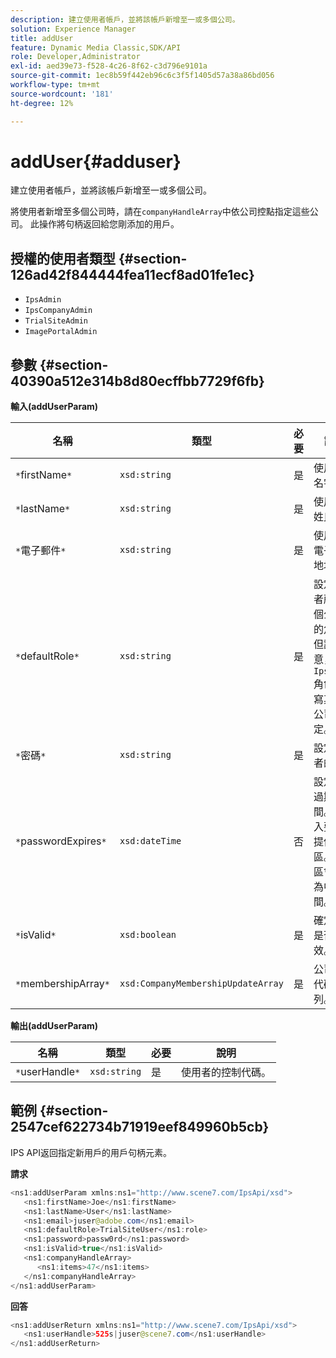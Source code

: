 ```yaml
---
description: 建立使用者帳戶，並將該帳戶新增至一或多個公司。
solution: Experience Manager
title: addUser
feature: Dynamic Media Classic,SDK/API
role: Developer,Administrator
exl-id: aed39e73-f528-4c26-8f62-c3d796e9101a
source-git-commit: 1ec8b59f442eb96c6c3f5f1405d57a38a86bd056
workflow-type: tm+mt
source-wordcount: '181'
ht-degree: 12%

---
```


# addUser{#adduser}

建立使用者帳戶，並將該帳戶新增至一或多個公司。

將使用者新增至多個公司時，請在`companyHandleArray`中依公司控點指定這些公司。 此操作將句柄返回給您剛添加的用戶。

## 授權的使用者類型 {#section-126ad42f844444fea11ecf8ad01fe1ec}

* `IpsAdmin`
* `IpsCompanyAdmin`
* `TrialSiteAdmin`
* `ImagePortalAdmin`

## 參數 {#section-40390a512e314b8d80ecffbb7729f6fb}

**輸入(addUserParam)**

| 名稱 | 類型 | 必要 | 說明 |
|---|---|---|---|
| `*`firstName`*` | `xsd:string` | 是 | 使用者的名字。 |
| `*`lastName`*` | `xsd:string` | 是 | 使用者的姓氏。 |
| `*`電子郵件`*` | `xsd:string` | 是 | 使用者的電子郵件地址。 |
| `*`defaultRole`*` | `xsd:string` | 是 | 設定使用者所屬每個公司中的角色。 但請注意，`IpsAdmin`角色會覆寫其他每公司設定。 |
| `*`密碼`*` | `xsd:string` | 是 | 設定使用者的密碼 |
| `*`passwordExpires`*` | `xsd:dateTime` | 否 | 設定密碼過期時間。 傳入要求時提供時區。 時區會調整為中央時間。 |
| `*`isValid`*` | `xsd:boolean` | 是 | 確定用戶是否有效。 |
| `*`membershipArray`*` | `xsd:CompanyMembershipUpdateArray` | 是 | 公司控制代碼的陣列。 |

**輸出(addUserParam)**

| 名稱 | 類型 | 必要 | 說明 |
|---|---|---|---|
| `*`userHandle`*` | `xsd:string` | 是 | 使用者的控制代碼。 |

## 範例 {#section-2547cef622734b71919eef849960b5cb}

IPS API返回指定新用戶的用戶句柄元素。

**請求**

```java
<ns1:addUserParam xmlns:ns1="http://www.scene7.com/IpsApi/xsd">
   <ns1:firstName>Joe</ns1:firstName>
   <ns1:lastName>User</ns1:lastName>
   <ns1:email>juser@adobe.com</ns1:email>
   <ns1:defaultRole>TrialSiteUser</ns1:role>
   <ns1:password>passw0rd</ns1:password>
   <ns1:isValid>true</ns1:isValid>
   <ns1:companyHandleArray>
      <ns1:items>47</ns1:items>
   </ns1:companyHandleArray>
</ns1:addUserParam>
```

**回答**

```java
<ns1:addUserReturn xmlns:ns1="http://www.scene7.com/IpsApi/xsd">
   <ns1:userHandle>525s|juser@scene7.com</ns1:userHandle>
</ns1:addUserReturn>
```
